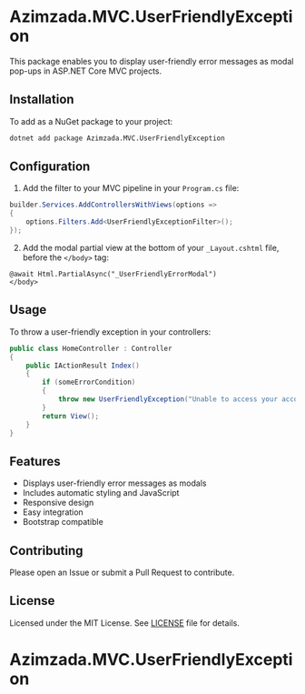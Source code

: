 # Azimzada.MVC.UserFriendlyException

This package enables you to display user-friendly error messages as modal pop-ups in ASP.NET Core MVC projects.

## Installation

To add as a NuGet package to your project:

```bash
dotnet add package Azimzada.MVC.UserFriendlyException
```

## Configuration

1. Add the filter to your MVC pipeline in your `Program.cs` file:

```csharp
builder.Services.AddControllersWithViews(options =>
{
    options.Filters.Add<UserFriendlyExceptionFilter>();
});
```

2. Add the modal partial view at the bottom of your `_Layout.cshtml` file, before the `</body>` tag:

```cshtml
@await Html.PartialAsync("_UserFriendlyErrorModal")
</body>
```

## Usage

To throw a user-friendly exception in your controllers:

```csharp
public class HomeController : Controller
{
    public IActionResult Index()
    {
        if (someErrorCondition)
        {
            throw new UserFriendlyException("Unable to access your account. Please try again later.");
        }
        return View();
    }
}
```

## Features

- Displays user-friendly error messages as modals
- Includes automatic styling and JavaScript
- Responsive design
- Easy integration
- Bootstrap compatible

## Contributing

Please open an Issue or submit a Pull Request to contribute.

## License

Licensed under the MIT License. See [LICENSE](LICENSE) file for details.
# Azimzada.MVC.UserFriendlyException
